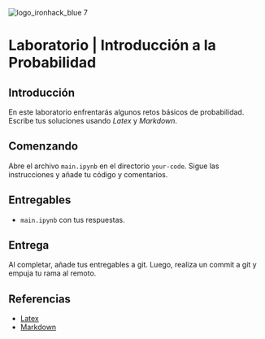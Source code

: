![logo_ironhack_blue 7](https://user-images.githubusercontent.com/23629340/40541063-a07a0a8a-601a-11e8-91b5-2f13e4e6b441.png)

# Laboratorio | Introducción a la Probabilidad

## Introducción

En este laboratorio enfrentarás algunos retos básicos de probabilidad. Escribe tus soluciones usando *Latex* y *Markdown*.

## Comenzando

Abre el archivo `main.ipynb` en el directorio `your-code`. Sigue las instrucciones y añade tu código y comentarios.

## Entregables

- `main.ipynb` con tus respuestas.

## Entrega

Al completar, añade tus entregables a git. Luego, realiza un commit a git y empuja tu rama al remoto.

## Referencias

- [Latex](https://www.codecogs.com/latex/eqneditor.php)
- [Markdown](https://github.com/adam-p/markdown-here/wiki/Markdown-Cheatsheet)
